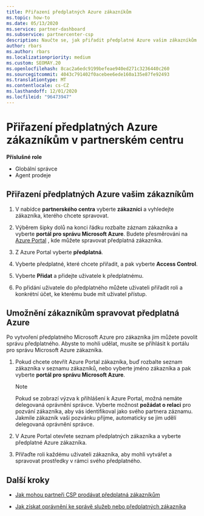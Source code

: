 ```yaml
---
title: Přiřazení předplatných Azure zákazníkům
ms.topic: how-to
ms.date: 05/13/2020
ms.service: partner-dashboard
ms.subservice: partnercenter-csp
description: Naučte se, jak přiřadit předplatné Azure vašim zákazníkům v partnerském centru a jak zákazníkům umožnit správu vlastních předplatných.
author: rbars
ms.author: rbars
ms.localizationpriority: medium
ms.custom: SEOMAY.20
ms.openlocfilehash: 8cac2a6edc9199befeae940ed271c3236440c260
ms.sourcegitcommit: 4043c791402f0acebee6ede160a135e87fe92493
ms.translationtype: MT
ms.contentlocale: cs-CZ
ms.lasthandoff: 12/01/2020
ms.locfileid: "96473947"
---
```

# <a name="assigning-azure-subscriptions-to-customers-in-partner-center"></a>Přiřazení předplatných Azure zákazníkům v partnerském centru

**Příslušné role**

- Globální správce
- Agent prodeje

## <a name="assign-azure-subscriptions-to-your-customers"></a>Přiřazení předplatných Azure vašim zákazníkům

1. V nabídce **partnerského centra** vyberte **zákazníci** a vyhledejte zákazníka, kterého chcete spravovat.

2. Výběrem šipky dolů na konci řádku rozbalte záznam zákazníka a vyberte **portál pro správu Microsoft Azure**. Budete přesměrováni na [Azure Portal](https://portal.azure.com/) , kde můžete spravovat předplatná zákazníka.

3. Z Azure Portal vyberte **předplatná**.

4. Vyberte předplatné, které chcete přiřadit, a pak vyberte **Access Control**.

5. Vyberte **Přidat** a přidejte uživatele k předplatnému. 

6. Po přidání uživatele do předplatného můžete uživateli přiřadit roli a konkrétní účet, ke kterému bude mít uživatel přístup.

## <a name="enable-customers-to-manage-their-azure-subscriptions"></a>Umožnění zákazníkům spravovat předplatná Azure

Po vytvoření předplatného Microsoft Azure pro zákazníka jim můžete povolit správu předplatného. Abyste to mohli udělat, musíte se přihlásit k portálu pro správu Microsoft Azure zákazníka. 

1. Pokud chcete otevřít Azure Portal zákazníka, buď rozbalte seznam zákazníka v seznamu zákazníků, nebo vyberte jméno zákazníka a pak vyberte **portál pro správu Microsoft Azure**.

   > [!NOTE]  
   > Pokud se zobrazí výzva k přihlášení k Azure Portal, možná nemáte delegovaná oprávnění správce. Vyberte možnost **požádat o relaci** pro pozvání zákazníka, aby vás identifikoval jako svého partnera záznamu. Jakmile zákazník vaši pozvánku přijme, automaticky se jim udělí delegovaná oprávnění správce.

2. V Azure Portal otevřete seznam předplatných zákazníka a vyberte předplatné Azure zákazníka.

3. Přiřaďte roli každému uživateli zákazníka, aby mohli vytvářet a spravovat prostředky v rámci svého předplatného.

## <a name="next-steps"></a>Další kroky

- [Jak mohou partneři CSP prodávat předplatná zákazníkům](customer-subscriptions.md)

- [Jak získat oprávnění ke správě služeb nebo předplatných zákazníka](customers-revoke-admin-privileges.md)
